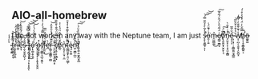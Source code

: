 ## AIO-all-homebrew
I do not work in any way with the Neptune team, I am just s̵̨̙̖͍͇̘͕͎̾̒̃̀͛̉͂̆̿́̚̚͝͠͝ỏ̵̯̹̜͍̇́͊̈́͑͘m̵̯̮̺̲͚̉͜e̸̗̳̠̼̳̟͑̈́̃́̎̀̈́̂̈́͂͒̅̕͠ọ̸̢͍͍̬̟̮̗̬̖͉̎͆̈́̚̚̕͠n̵̡̤͍̟̞̩͎̥̫͕̲̻͛̒̇͐͋̀͘̚ế̷̡̗̗͎̆̍̃̅ ̴̣̦͙̜̣̣̰̻̯͈̫̘͇̼̆̔̍̄͐͒̑̏̅͝͠w̸̛͎̹̪̦̖̬̮̜̗̬̺̝̾͗͊̌̄̌̀͗͗̃̒h̸̡̛͕̹̥̱͇̭̻͍͔̿͂̆̀̇̈́͑̽͛͛̊͑́̚ö̶͚͍͚ ̷̧̢̯̯̀̀̈̔̾͘t̶̢͈̼͇̣̯̯́͌͂̃̇̃͘͝ͅr̴͙̮̖͓̰͎̭̔̄͋̃̊̽̾̓̂͘͝i̷̛̼̞̓͛̄̌̒̒̐͊̌̎͘̕ĕ̵̗̘̈́͌̃̏̈́͂̆̄̂̀̀̚͝ṣ̴̫̖̬̬̫̺̜̗͂̐́̂͠ ̶̢̛̥̩̪̗̗͙̘̘̦̟͙̝͈̈́̽̓̓̆̇̋͆͋̚̚ͅt̴͍̻̦̣̱͎͈̄̒̈́̈̆̂̈́̃͊̌͜͝͝͝ǫ̴̨͚͎̬̮̦͐̕ ̷̢̡͉̬̟̟͕͎̱̞̘͈̭̭̀̈́̍̈́͋̀́̍̓̕͝o̶̞̰̩̘̝͑̽ͅf̸̨̛̛̣͚̻̠̘̲͉̭̭̉̍̊͌̿̄́́̀̓͗̓ͅf̵̥̲̼͙̽̀̿̀̊̈̿͜ė̶̛̪̀r̶͎̳̠͈̳͇̦̮̻̀̆͊̑́̈́̾̆̊̆̓͝ ̶̨̯̞͍̫̤̟̭̯̪̜̟̌̾̈̊̕͘͘͠c̸͓͔̯̦̞͕̳̟̉̎̀̏͌̀̈́̂̂̀̐̏̏̕o̸̲̯̍̄̆͒̓̆̂̈̈́̒͑̍͘n̵̨͈̗̜̤͓̦̼̔t̴̛̫̲̻̮̭̙̠͈̣̮̳̜̋͊̈́́́͐͌͒̍̒̽̄̕̕ę̷̦͙̯̱͐ǹ̵̛̼̹̬͇̜̲̫͒̋̇́̚͝ṯ̸̞̼̜͍̮̬̲̮̭̲̐͐̂̾̏̏͒̈́͗̕͠͝
